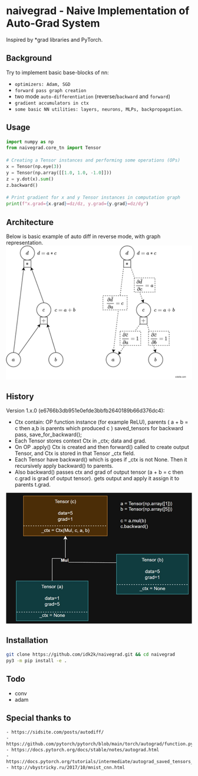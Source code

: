 # naivegrad - Naive Implementation of Auto-Grad System
Inspired by *grad libraries and PyTorch.
## Background
Try to implement basic base-blocks of nn:
- `optimizers: Adam, SGD`
- `forward pass graph creation`
- two mode `auto-differentiation` (reverse/`backward` and `forward`)
- `gradient accumulators in ctx`
- `some basic NN utilities: layers, neurons, MLPs, backpropagation`.

## Usage

```python
import numpy as np
from naivegrad.core_tn import Tensor

# Creating a Tensor instances and performing some operations (OPs)
x = Tensor(np.eye(3))
y = Tensor(np.array([[1.0, 1.0, -1.0]]))
z = y.dot(x).sum()
z.backward()

# Print gradient for x and y Tensor instances in computation graph
print(f"x.grad={x.grad}=dz/dz, y.grad={y.grad}=dz/dy")
```

## Architecture

Below is basic example of auto diff in reverse mode, with graph representation.\
<img src="resources/images/topology.png" alt="topology" width="600"/>

## History

Version 1.x.0 (e6766b3db951e0efde3bbfb2640189b66d376dc4):
- Ctx contain: OP function instance (for example ReLU), parents ( a + b = c then a,b is parents which produced c )
saved_tensors for backward pass, save_for_backward();
- Each Tensor stores context Ctx in _ctx; data and grad.
- On OP .apply() Ctx is created and then forward() called to create output Tensor, and Ctx is stored in that Tensor _ctx field.
- Each Tensor have backward() which is goes if _ctx is not None. Then it recursively apply backward() to parents.
- Also backward() passes ctx and grad of output tensor (a + b = c then c.grad  is grad of output tensor). gets output and apply it assign it to parents t.grad.


<img src="resources/images/graph_examplev100.jpg" alt="graph_1" width="600"/>

## Installation

```bash
git clone https://github.com/idk2k/naivegrad.git && cd naivegrad
py3 -m pip install -e .
```

## Todo
- conv
- adam

## Special thanks to
    - https://sidsite.com/posts/autodiff/
    - https://github.com/pytorch/pytorch/blob/main/torch/autograd/function.py
    - https://docs.pytorch.org/docs/stable/notes/autograd.html
    - https://docs.pytorch.org/tutorials/intermediate/autograd_saved_tensors_hooks_tutorial.html
    - http://vbystricky.ru/2017/10/mnist_cnn.html
